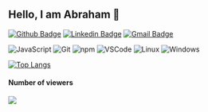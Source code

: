 ## Hello, I am Abraham 👋

[![Github Badge](https://img.shields.io/badge/-Github-000?style=flat-square&logo=Github&logoColor=white&link=https://github.com/a-braham)](https://github.com/a-braham)
[![Linkedin Badge](https://img.shields.io/badge/-LinkedIn-blue?style=flat-square&logo=Linkedin&logoColor=white&link=https://www.linkedin.com/in/a-braham/)](https://www.linkedin.com/in/a-braham/)
[![Gmail Badge](https://img.shields.io/badge/-Gmail-c14438?style=flat-square&logo=Gmail&logoColor=white&link=mailto:GreanDominus@gmail.com)](mailto:GreanDominus@gmail.com)

![JavaScript](https://img.shields.io/badge/-JavaScript-F7B93E?style=flat-square&logo=javascript&logoColor=fff)
![Git](https://img.shields.io/badge/-Git-F05032?style=flat-square&logo=git&logoColor=white)
![npm](https://img.shields.io/badge/-NPM-CB3837?style=flat-square&logo=npm&logoColor=white)
![VSCode](https://img.shields.io/badge/-VSCode-0085D1?style=flat-square&logo=visual-studio-code&logoColor=white)
![Linux](https://img.shields.io/badge/-Linux-16C60C?style=flat-square&logo=linux&logoColor=white)
![Windows](https://img.shields.io/badge/-Windows-00ADEF?style=flat-square&logo=windows&logoColor=white)

[![Top Langs](https://github-readme-stats.vercel.app/api/top-langs/?username=a-braham)](https://github.com/a-braham/github-readme-stats) 
<p align="center"> 
  <h4>Number of viewers</h4>
  <img src="https://profile-counter.glitch.me/a-braham/count.svg" />
</p>
